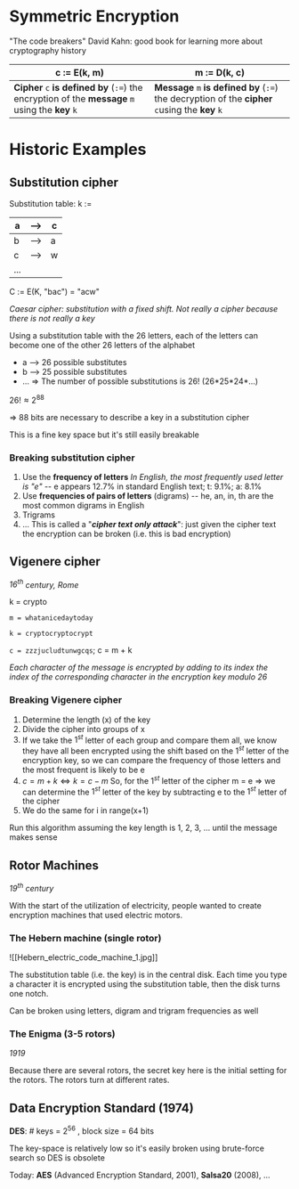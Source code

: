 # Symmetric Encryption

"The code breakers" David Kahn: good book for learning more about cryptography history

| c := E(k, m)                                                                                        | m := D(k, c)                                                                                       |
| --------------------------------------------------------------------------------------------------- | -------------------------------------------------------------------------------------------------- |
| **Cipher** `c` **is defined by** (`:=`) the encryption of the **message** `m` using the **key** `k` | **Message** `m` **is defined by** (`:=`) the decryption of the **cipher** `c`using the **key** `k` |

# Historic Examples

## Substitution cipher

Substitution table:
k :=

| a   | --> | c   |
| --- | --- | --- |
| b   | --> | a   |
| c   | --> | w   |
| ... |     |     |
C := E(K, "bac") = "acw"

*Caesar cipher: substitution with a fixed shift. Not really a cipher because there is not really a key*

Using a substitution table with the 26 letters, each of the letters can become one of the other 26 letters of the alphabet
- a --> 26 possible substitutes
- b --> 25 possible substitutes
- ...
=> The number of possible substitutions is 26! (26\*25\*24\*...)

$26! \approx 2^{88}$

$\Rightarrow$ 88 bits are necessary to describe a key in a substitution cipher

This is a fine key space but it's still easily breakable

### Breaking substitution cipher

1. Use the **frequency of letters** 
   *In English, the most frequently used letter is "e"*
   -- e appears 12.7% in standard English text; t: 9.1%; a: 8.1%
2. Use **frequencies of pairs of letters** (digrams)
   -- he, an, in, th are the most common digrams in English
3. Trigrams
4. ...
This is called a "***cipher text only attack***": just given the cipher text the encryption can be broken (i.e. this is bad encryption)

## Vigenere cipher
*$16^{th}$ century, Rome*

k = crypto

`m = whatanicedaytoday`

`k = cryptocryptocrypt`

`c = zzzjucludtunwgcqs`; c = m + k

*Each character of the message is encrypted by adding to its index the index of the corresponding character in the encryption key modulo 26*

### Breaking Vigenere cipher

1. Determine the length (x) of the key
2. Divide the cipher into groups of x
3. If we take the $1^{st}$ letter of each group and compare them all, we know they have all been encrypted using the shift based on the $1^{st}$ letter of the encryption key, so we can compare the frequency of those letters and the most frequent is likely to be e
4. $c = m + k \Leftrightarrow k = c - m$
   So, for the $1^{st}$ letter of the cipher m = e $\Rightarrow$ we can determine the $1^{st}$ letter of the key by subtracting e to the $1^{st}$ letter of the cipher
5. We do the same for i in range(x+1)

Run this algorithm assuming the key length is 1, 2, 3, ... until the message makes sense

## Rotor Machines
*$19^{th}$ century*

With the start of the utilization of electricity, people wanted to create encryption machines that used electric motors. 

### The Hebern machine (single rotor)

![[Hebern_electric_code_machine_1.jpg]]

The substitution table (i.e. the key) is in the central disk. Each time you type a character it is encrypted using the substitution table, then the disk turns one notch.

Can be broken using letters, digram and trigram frequencies as well

### The Enigma (3-5 rotors)
*1919*

Because there are several rotors, the secret key here is the initial setting for the rotors. The rotors turn at different rates. 

## Data Encryption Standard (1974)

**DES**: # keys = $2^{56}$ , block size = 64 bits

The key-space is relatively low so it's easily broken using brute-force search so DES is obsolete

Today: **AES** (Advanced Encryption Standard, 2001), **Salsa20** (2008), ...